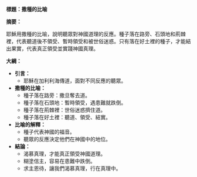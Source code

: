 **標題：撒種的比喻**

**摘要：**

耶穌用撒種的比喻，說明聽眾對神國道理的反應。種子落在路旁、石頭地和荊棘裡，代表聽道後不領受、暫時領受和被世俗迷惑。只有落在好土裡的種子，才能結出果實，代表真正領受並實踐神國真理。

**大綱：**

* **引言：**
    * 耶穌在加利利海傳道，面對不同反應的聽眾。
* **撒種的比喻：**
    * 種子落在路旁：撒旦奪去道。
    * 種子落在石頭地：暫時領受，遇患難就跌倒。
    * 種子落在荊棘裡：世俗迷惑擠住道。
    * 種子落在好土裡：聽道、領受、結實。
* **比喻的解釋：**
    * 種子代表神國的福音。
    * 聽眾的反應決定他們在神國中的地位。
* **結論：**
    * 渴慕真理，才能真正領受神國道理。
    * 糊塗信主，容易在患難中跌倒。
    * 求主恩待，讓我們渴慕真理，行在真理中。